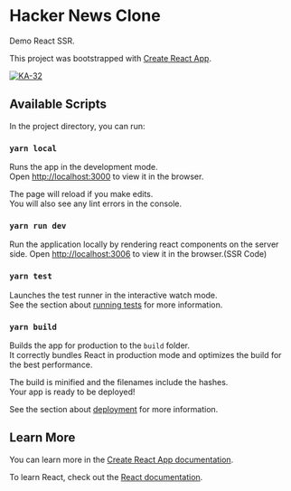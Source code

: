 # Hacker News Clone
Demo React SSR.

This project was bootstrapped with [Create React App](https://github.com/facebook/create-react-app).

[![KA-32](https://circleci.com/gh/KA-32/hacker-news-clone.svg?style=svg)](https://circleci.com/gh/circleci/circleci-docs)

## Available Scripts

In the project directory, you can run:

### `yarn local`

Runs the app in the development mode.<br />
Open [http://localhost:3000](http://localhost:3000) to view it in the browser.

The page will reload if you make edits.<br />
You will also see any lint errors in the console.

### `yarn run dev`
Run the application locally by rendering react components on the server side.
Open [http://localhost:3006](http://localhost:3006) to view it in the browser.(SSR Code)

### `yarn test`

Launches the test runner in the interactive watch mode.<br />
See the section about [running tests](https://facebook.github.io/create-react-app/docs/running-tests) for more information.

### `yarn build`

Builds the app for production to the `build` folder.<br />
It correctly bundles React in production mode and optimizes the build for the best performance.

The build is minified and the filenames include the hashes.<br />
Your app is ready to be deployed!

See the section about [deployment](https://facebook.github.io/create-react-app/docs/deployment) for more information.


## Learn More

You can learn more in the [Create React App documentation](https://facebook.github.io/create-react-app/docs/getting-started).

To learn React, check out the [React documentation](https://reactjs.org/).
